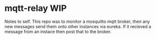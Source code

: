 # mqtt-relay WIP

Notes to self. This repo was to monitor a mosquitto mqtt broker, then any new messages send them onto other instances via eureka. If it recieved a message from an instace then post that to the broker.

